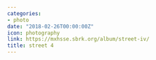 ```yaml
---
categories:
- photo
date: "2018-02-26T00:00:00Z"
icon: photography
link: https://mxhsse.sbrk.org/album/street-iv/
title: street 4
---
```

